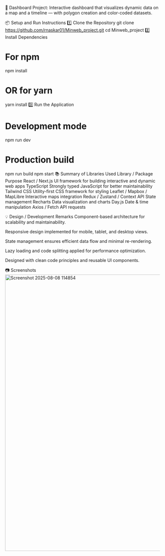 🚀 Dashboard
Project: Interactive dashboard that visualizes dynamic data on a map and a timeline — with polygon creation and color-coded datasets.

📦 Setup and Run Instructions
1️⃣ Clone the Repository
git clone https://github.com/rnaskar01/Minweb_project.git
cd Minweb_project
2️⃣ Install Dependencies
# For npm
npm install

# OR for yarn
yarn install
3️⃣ Run the Application
# Development mode
npm run dev

# Production build
npm run build
npm start
📚 Summary of Libraries Used
Library / Package	Purpose
React / Next.js	UI framework for building interactive and dynamic web apps
TypeScript	Strongly typed JavaScript for better maintainability
Tailwind CSS	Utility-first CSS framework for styling
Leaflet / Mapbox / MapLibre	Interactive maps integration
Redux / Zustand / Context API	State management
Recharts	Data visualization and charts
Day.js	Date & time manipulation
Axios / Fetch	API requests

💡 Design / Development Remarks
Component-based architecture for scalability and maintainability.

Responsive design implemented for mobile, tablet, and desktop views.

State management ensures efficient data flow and minimal re-rendering.

Lazy loading and code splitting applied for performance optimization.

Designed with clean code principles and reusable UI components.

📷 Screenshots 
<img width="1887" height="898" alt="Screenshot 2025-08-08 114854" src="https://github.com/user-attachments/assets/d1376f4c-8abe-4174-8684-21f2dbdaac4b" />
